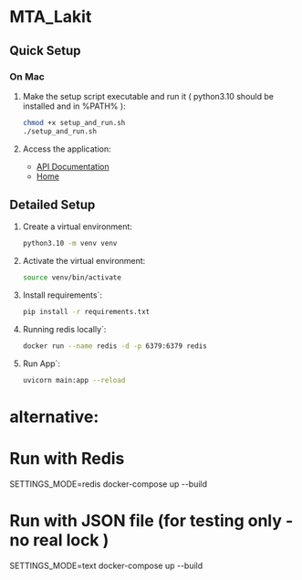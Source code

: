 # MTA_Lakit

## Quick Setup

### On Mac

1. Make the setup script executable and run it 
( python3.10 should be installed and in %PATH% ):
    ```bash
    chmod +x setup_and_run.sh
    ./setup_and_run.sh
    ```

2. Access the application:
   - [API Documentation](http://127.0.0.1:8000/docs)
   - [Home](http://127.0.0.1:8000)


## Detailed Setup

1. Create a virtual environment:
    ```bash
    python3.10 -m venv venv
    ```

2. Activate the virtual environment:
    ```bash
   source venv/bin/activate
   
3. Install requirements`:
    ```bash
   pip install -r requirements.txt   
   
4. Running redis locally`:
    ```bash
   docker run --name redis -d -p 6379:6379 redis 
   
3. Run App`:
    ```bash
   uvicorn main:app --reload
   
# alternative:

# Run with Redis
SETTINGS_MODE=redis docker-compose up --build

# Run with JSON file (for testing only - no real lock )
SETTINGS_MODE=text docker-compose up --build
